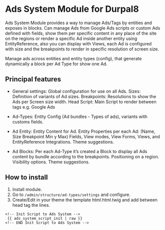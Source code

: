 # Ads System Module for Durpal8

Ads System Module provides a way to manage Ads/Tags by entities and exposes in blocks. Can manage Ads from Google Ads scripts or custom Ads defined with fields, show them per specific content in any place of the site on the regions or render a specific Ad inside another entity using EntityReference, also you can display with Views, each Ad is configured with  size and the breakpoints to render in specific resolution of screen size.

Manage ads across entities and entity types (config), that generate 
dynamically a block per Ad Type for show one Ad.

## Principal features

- General settings: Global configuration for use on all Ads.
    Sizes: Definition of variants of Ad sizes.
    Breakpoints: Resolutions to show the Ads per Screen size width.
    Head Script: Main Script to render between <head> tags e.g. Google Ads

- Ad-Types: Entity Config (Ad bundles - Types of ads), variants with customs fields.

- Ad Entity: Entity Content for Ad.
    Entity Properties per each Ad: (Name, Size Breakpoint Min y Max)
    Fields, View modes, View Forms, Views, and EntityReference Integrations.
    Theme suggestions.

- Ad Blocks: Per each Ad-Type it’s created a Block to display all Ads content by bundle according to the breakpoints.
    Positioning on a region.
    Visibility options.
    Theme suggestions.

## How to install

1. Install module.
2. Go to ```/admin/structure/ad-types/settings``` and configure.
3. Create/Edit in your theme the template html.html.twig and add 
between head tag the lines.
```
<!-- Init Script to Ads System -->
 {{ ads_system_script_init | raw }}
<!-- END Init Script to Ads System -->
```





